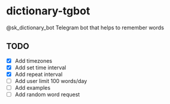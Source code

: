 # dictionary-tgbot

@sk_dictionary_bot
Telegram bot that helps to remember words

## TODO

- [x] Add timezones
- [x] Add set time interval
- [x] Add repeat interval
- [ ] Add user limit 100 words/day
- [ ] Add examples
- [ ] Add random word request
